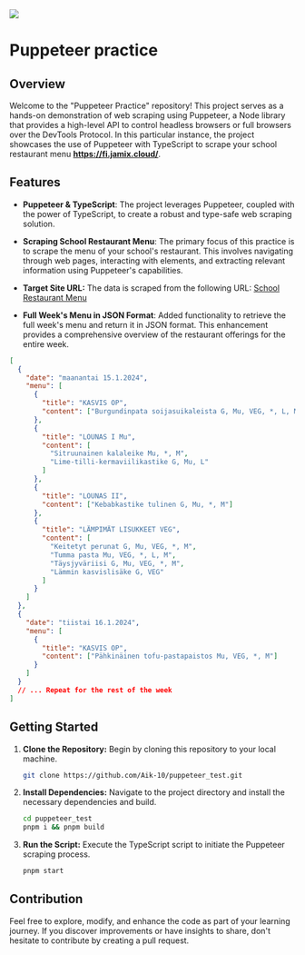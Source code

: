 <img src="https://www.oamk.fi/images/Logot/Suomi-www-sahkoinen-png-rgb/www_sivut_ja_sahkoiset_esitykset_suomeksi_varillinen-02.png" align="center" />

# Puppeteer practice

## Overview
Welcome to the "Puppeteer Practice" repository! This project serves as a hands-on demonstration of web scraping using Puppeteer, a Node library that provides a high-level API to control headless browsers or full browsers over the DevTools Protocol. In this particular instance, the project showcases the use of Puppeteer with TypeScript to scrape your school restaurant menu **https://fi.jamix.cloud/**.

## Features
- **Puppeteer & TypeScript**: The project leverages Puppeteer, coupled with the power of TypeScript, to create a robust and type-safe web scraping solution.

- **Scraping School Restaurant Menu**: The primary focus of this practice is to scrape the menu of your school's restaurant. This involves navigating through web pages, interacting with elements, and extracting relevant information using Puppeteer's capabilities.

- **Target Site URL:** The data is scraped from the following URL: [School Restaurant Menu](https://fi.jamix.cloud/apps/menu/?anro=93077&k=48&mt=89)

- **Full Week's Menu in JSON Format**: Added functionality to retrieve the full week's menu and return it in JSON format. This enhancement provides a comprehensive overview of the restaurant offerings for the entire week.
```json
[
  {
    "date": "maanantai 15.1.2024",
    "menu": [
      {
        "title": "KASVIS OP",
        "content": ["Burgundinpata soijasuikaleista G, Mu, VEG, *, L, M"]
      },
      {
        "title": "LOUNAS I Mu",
        "content": [
          "Sitruunainen kalaleike Mu, *, M",
          "Lime-tilli-kermaviilikastike G, Mu, L"
        ]
      },
      {
        "title": "LOUNAS II",
        "content": ["Kebabkastike tulinen G, Mu, *, M"]
      },
      {
        "title": "LÄMPIMÄT LISUKKEET VEG",
        "content": [
          "Keitetyt perunat G, Mu, VEG, *, M",
          "Tumma pasta Mu, VEG, *, L, M",
          "Täysjyväriisi G, Mu, VEG, *, M",
          "Lämmin kasvislisäke G, VEG"
        ]
      }
    ]
  },
  {
    "date": "tiistai 16.1.2024",
    "menu": [
      {
        "title": "KASVIS OP",
        "content": ["Pähkinäinen tofu-pastapaistos Mu, VEG, *, M"]
      }
    ]
  }
  // ... Repeat for the rest of the week
]
```

## Getting Started

1. **Clone the Repository:** Begin by cloning this repository to your local machine.

    ```bash
    git clone https://github.com/Aik-10/puppeteer_test.git
    ```

2. **Install Dependencies:** Navigate to the project directory and install the necessary dependencies and build.

    ```bash
    cd puppeteer_test
    pnpm i && pnpm build
    ```

3. **Run the Script:** Execute the TypeScript script to initiate the Puppeteer scraping process.

    ```bash
    pnpm start
    ```

## Contribution
Feel free to explore, modify, and enhance the code as part of your learning journey. If you discover improvements or have insights to share, don't hesitate to contribute by creating a pull request.